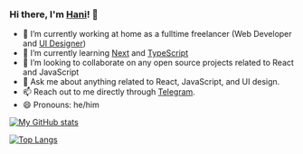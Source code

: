 ### Hi there, I'm [Hani](https://hanihusam.com)! 👋

- 🔭 I’m currently working at home as a fulltime freelancer (Web Developer and [UI Designer](https://dribbble.com/hanihusam))
- 🌱 I’m currently learning [Next](https://nextjs.org) and [TypeScript](https://typescriptlang.org)
- 👯 I’m looking to collaborate on any open source projects related to React and JavaScript
- 💬 Ask me about anything related to React, JavaScript, and UI design.
- 📫 Reach out to me directly through [Telegram](https://t.me/hani_husam).
- 😄 Pronouns: he/him

[![My GitHub stats](https://github-readme-stats.vercel.app/api?username=zainfathoni&count_private=true&show_icons=true&theme=dark)](https://github.com/anuraghazra/github-readme-stats)

[![Top Langs](https://github-readme-stats.vercel.app/api/top-langs/?username=zainfathoni&layout=compact&theme=dark)](https://github.com/anuraghazra/github-readme-stats)
